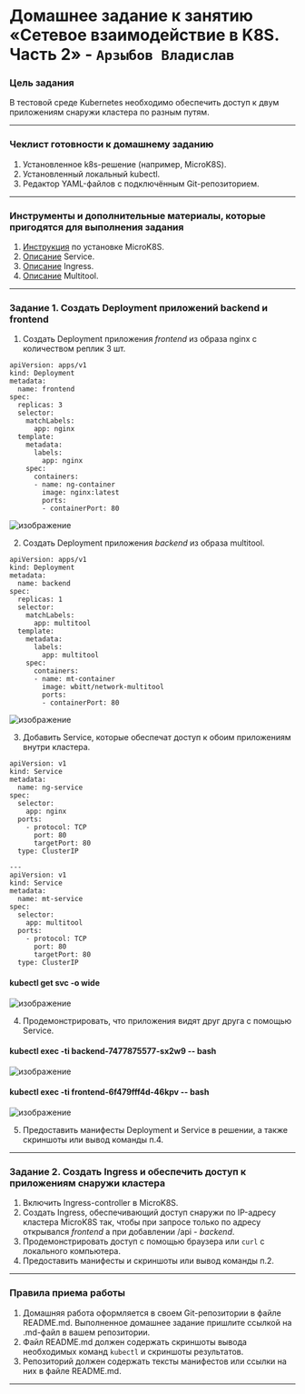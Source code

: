 # Домашнее задание к занятию «Сетевое взаимодействие в K8S. Часть 2» - `Арзыбов Владислав`

### Цель задания

В тестовой среде Kubernetes необходимо обеспечить доступ к двум приложениям снаружи кластера по разным путям.

------

### Чеклист готовности к домашнему заданию

1. Установленное k8s-решение (например, MicroK8S).
2. Установленный локальный kubectl.
3. Редактор YAML-файлов с подключённым Git-репозиторием.

------

### Инструменты и дополнительные материалы, которые пригодятся для выполнения задания

1. [Инструкция](https://microk8s.io/docs/getting-started) по установке MicroK8S.
2. [Описание](https://kubernetes.io/docs/concepts/services-networking/service/) Service.
3. [Описание](https://kubernetes.io/docs/concepts/services-networking/ingress/) Ingress.
4. [Описание](https://github.com/wbitt/Network-MultiTool) Multitool.

------

### Задание 1. Создать Deployment приложений backend и frontend

1. Создать Deployment приложения _frontend_ из образа nginx с количеством реплик 3 шт.

```
apiVersion: apps/v1
kind: Deployment
metadata:
  name: frontend
spec:
  replicas: 3
  selector:
    matchLabels:
      app: nginx
  template:
    metadata:
      labels:
        app: nginx
    spec:
      containers:
      - name: ng-container
        image: nginx:latest
        ports:
        - containerPort: 80
```

![изображение](https://github.com/user-attachments/assets/c1044321-7bd7-40ba-b12b-12363def8cc4)

2. Создать Deployment приложения _backend_ из образа multitool. 

```
apiVersion: apps/v1
kind: Deployment
metadata:
  name: backend
spec:
  replicas: 1
  selector:
    matchLabels:
      app: multitool
  template:
    metadata:
      labels:
        app: multitool
    spec:
      containers:
      - name: mt-container
        image: wbitt/network-multitool
        ports:
        - containerPort: 80
```

![изображение](https://github.com/user-attachments/assets/cef636df-2c16-4d13-939b-573ea3f131bd)

3. Добавить Service, которые обеспечат доступ к обоим приложениям внутри кластера.

```
apiVersion: v1
kind: Service
metadata:
  name: ng-service
spec:
  selector:
    app: nginx
  ports:
    - protocol: TCP
      port: 80
      targetPort: 80
  type: ClusterIP

---
apiVersion: v1
kind: Service
metadata:
  name: mt-service
spec:
  selector:
    app: multitool
  ports:
    - protocol: TCP
      port: 80
      targetPort: 80
  type: ClusterIP
```

#### kubectl get svc -o wide

![изображение](https://github.com/user-attachments/assets/f7479911-529c-4b32-a968-b34f5be1b99c)

4. Продемонстрировать, что приложения видят друг друга с помощью Service.

#### kubectl exec -ti backend-7477875577-sx2w9 -- bash

![изображение](https://github.com/user-attachments/assets/a2098ec4-90cf-4b6f-a2e3-bf70be2b05fc)

#### kubectl exec -ti frontend-6f479fff4d-46kpv -- bash

![изображение](https://github.com/user-attachments/assets/2a345448-b78a-4875-a0b0-5735815f4716)

5. Предоставить манифесты Deployment и Service в решении, а также скриншоты или вывод команды п.4.

------

### Задание 2. Создать Ingress и обеспечить доступ к приложениям снаружи кластера

1. Включить Ingress-controller в MicroK8S.
2. Создать Ingress, обеспечивающий доступ снаружи по IP-адресу кластера MicroK8S так, чтобы при запросе только по адресу открывался _frontend_ а при добавлении /api - _backend_.
3. Продемонстрировать доступ с помощью браузера или `curl` с локального компьютера.
4. Предоставить манифесты и скриншоты или вывод команды п.2.

------

### Правила приема работы

1. Домашняя работа оформляется в своем Git-репозитории в файле README.md. Выполненное домашнее задание пришлите ссылкой на .md-файл в вашем репозитории.
2. Файл README.md должен содержать скриншоты вывода необходимых команд `kubectl` и скриншоты результатов.
3. Репозиторий должен содержать тексты манифестов или ссылки на них в файле README.md.

------
